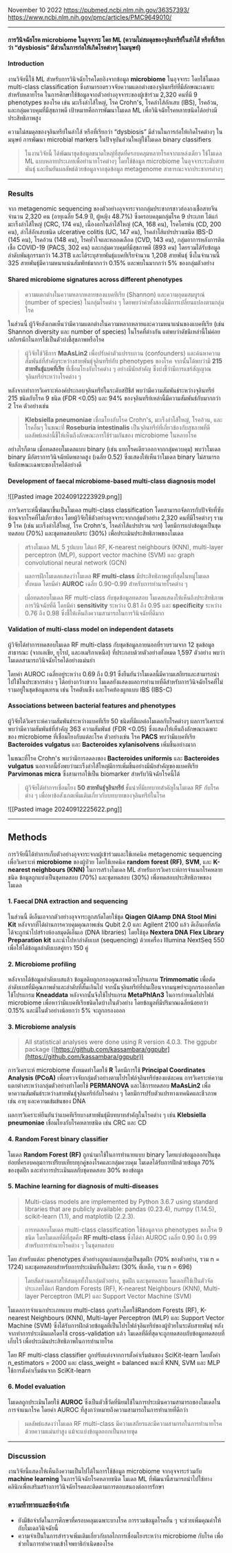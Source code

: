 November 10 2022
https://pubmed.ncbi.nlm.nih.gov/36357393/
https://www.ncbi.nlm.nih.gov/pmc/articles/PMC9649010/

---
#### การวินิจฉัยโรค microbiome ในอุจจาระ โดย ML (ความไม่สมดุลของจุลินทรีย์ในลำไส้ หรือที่เรียกว่า “dysbiosis” มีส่วนในการก่อให้เกิดโรคต่างๆ ในมนุษย์)

#### Introduction

งานวิจัยนี้ใช้ ML สำหรับการวินิจฉัยโรคโดยอิงจากข้อมูล **microbiome** ในอุจจาระ โดยใช้โมเดล multi-class classification ซึ่งสามารถตรวจจับความแตกต่างของจุลินทรีย์ที่มีลักษณะเฉพาะสำหรับหลายโรค ในการศึกษาใช้ข้อมูลจากตัวอย่างอุจจาระของผู้เข้าร่วม 2,320 คนที่มี 9 phenotypes ของโรค เช่น มะเร็งลำไส้ใหญ่, โรค Crohn's, โรคลำไส้อักเสบ (IBS), โรคอ้วน, และกลุ่มควบคุมที่มีสุขภาพดี เป้าหมายคือการพัฒนาโมเดล ML เพื่อวินิจฉัยโรคหลายชนิดได้อย่างมีประสิทธิภาพสูง

ความไม่สมดุลของจุลินทรีย์ในลำไส้ หรือที่เรียกว่า “dysbiosis” มีส่วนในการก่อให้เกิดโรคต่างๆ ในมนุษย์ การพัฒนา microbial markers ในปัจจุบันส่วนใหญ่ใช้โมเดล binary classifiers

> ในงานวิจัยนี้ ได้พัฒนาชุดข้อมูลขนาดใหญ่ที่สุดที่ครอบคลุมหลายโรคจากแหล่งเดียว ใช้โมเดล ML แบบหลายประเภทเพื่อทำนายโรคต่างๆ โดยใช้ข้อมูล microbiome ในอุจจาระระดับสายพันธุ์ และยืนยันผลลัพธ์ด้วยข้อมูลจากชุดข้อมูล metagenome สาธารณะจากประชากรต่างๆ

---
### Results

จาก metagenomic sequencing ของตัวอย่างอุจจาระจากกลุ่มประชากรชาวฮ่องกงเชื้อสายจีนจำนวน 2,320 คน (อายุเฉลี่ย 54.9 ปี, ผู้หญิง 48.7%) ซึ่งครอบคลุมกลุ่มโรค 9 ประเภท ได้แก่ มะเร็งลำไส้ใหญ่ (CRC, 174 คน), เนื้องอกในลำไส้ใหญ่ (CA, 168 คน), โรคโครห์น (CD, 200 คน), ลำไส้อักเสบชนิด ulcerative colitis (UC, 147 คน), โรคลำไส้แปรปรวนชนิด IBS-D (145 คน), โรคอ้วน (148 คน), โรคหัวใจและหลอดเลือด (CVD, 143 คน), กลุ่มอาการหลังการติดเชื้อ COVID-19 (PACS, 302 คน) และกลุ่มควบคุมที่มีสุขภาพดี (893 คน) โดยรวมได้รับข้อมูลลำดับพันธุกรรมกว่า 14.3TB และได้ระบุสายพันธุ์แบคทีเรียจำนวน 1,208 สายพันธุ์ ซึ่งในจำนวนนี้ 325 สายพันธุ์มีความหนาแน่นสัมพัทธ์มากกว่า 0.15% และพบในมากกว่า 5% ของกลุ่มตัวอย่าง
#### Shared microbiome signatures across different phenotypes

> ความแตกต่างในความหลากหลายของแบคทีเรีย (Shannon) และความอุดมสมบูรณ์ (number of species) ในกลุ่มโรคต่าง ๆ โดยพบว่าค่าทั้งสองนี้มีการเปลี่ยนแปลงตามกลุ่มโรค 

ในส่วนนี้ ผู้วิจัยสังเกตเห็นว่ามีความแตกต่างในความหลากหลายและความหนาแน่นของแบคทีเรีย (เช่น Shannon diversity และ number of species) ในโรคที่ต่างกัน แต่พบว่าดัชนีเหล่านี้ไม่ค่อยเสถียรนักในการใช้เป็นตัวบ่งชี้สุขภาพหรือโรค 

>ผู้วิจัยใช้วิธีการ **MaAsLin2** เพื่อปรับค่าตัวแปรรบกวน (confounders) และค้นหาความสัมพันธ์ที่สำคัญระหว่างสายพันธุ์จุลินทรีย์กับ phenotypes ของโรค จากนั้นได้พบว่ามี **215 สายพันธุ์แบคทีเรีย** ที่เชื่อมโยงกับโรคต่าง ๆ อย่างมีนัยสำคัญ ซึ่งบ่งชี้ว่ามีการแชร์สัญญาณจุลินทรีย์ระหว่างโรคต่าง ๆ

หลังจากทำการวิเคราะห์องค์ประกอบจุลินทรีย์ในระดับสปีชีส์ พบว่ามีความสัมพันธ์ระหว่างจุลินทรีย์ 215 ชนิดกับโรค 9 ชนิด (FDR <0.05) และ 94% ของจุลินทรีย์เหล่านี้มีความสัมพันธ์กับมากกว่า 2 โรค ตัวอย่างเช่น 

> **Klebsiella pneumoniae** เชื่อมโยงกับโรค Crohn's, มะเร็งลำไส้ใหญ่, โรคอ้วน, และโรคอื่นๆ ในขณะที่ **Roseburia intestinalis** เป็นจุลินทรีย์ที่เกี่ยวข้องกับสุขภาพที่ดี ผลลัพธ์เหล่านี้ชี้ให้เห็นถึงลักษณะการใช้ร่วมกันของ microbiome ในหลายโรค 

อย่างไรก็ตาม เมื่อทดสอบโมเดลแบบ binary (เช่น แยกโรคเดียวออกจากกลุ่มควบคุม) พบว่าโมเดล binary มีอัตราการวินิจฉัยผิดพลาดสูง (เฉลี่ย 0.52) ซึ่งแสดงให้เห็นว่าโมเดล binary ไม่สามารถจับลักษณะเฉพาะของโรคได้อย่างดี

#### Development of faecal microbiome-based multi-class diagnosis model

![[Pasted image 20240912223929.png]]

การวิเคราะห์นี้พัฒนาขึ้นเป็นโมเดล multi-class classification โดยสามารถจัดการกับปัจจัยที่ซับซ้อนจากโรคที่ไม่เกี่ยวข้อง โดยผู้วิจัยใช้ตัวอย่างอุจจาระจากกลุ่มตัวอย่าง 2,320 คนที่มีโรคต่างๆ รวม 9 โรค (เช่น มะเร็งลำไส้ใหญ่, โรค Crohn's, โรคลำไส้แปรปรวน ฯลฯ) โดยมีการแบ่งข้อมูลเป็นชุดทดสอบ (70%) และชุดทดสอบอิสระ (30%) เพื่อประเมินประสิทธิภาพของโมเดล

> สร้างโมเดล ML 5 รูปแบบ ได้แก่ RF, K-nearest neighbours (KNN), multi-layer perceptron (MLP), support vector machine (SVM) และ graph convolutional neural network (GCN)

> ผลการฝึกโมเดลแสดงว่าโมเดล **RF multi-class** มีประสิทธิภาพสูงที่สุดในหมู่โมเดลทั้งหมด โดยมีค่า **AUROC** เฉลี่ย 0.90-0.99 สำหรับการทำนายโรคต่าง ๆ

> เมื่อทดสอบโมเดล RF multi-class กับชุดข้อมูลทดสอบ โมเดลแสดงให้เห็นถึงประสิทธิภาพการวินิจฉัยที่ดี โดยมีค่า **sensitivity** ระหว่าง 0.81 ถึง 0.95 และ **specificity** ระหว่าง 0.76 ถึง 0.98 ซึ่งชี้ให้เห็นถึงความสามารถในการวินิจฉัยที่ดีมาก

#### Validation of multi-class model on independent datasets

ผู้วิจัยได้ทำการทดสอบโมเดล RF multi-class กับชุดข้อมูลภายนอกที่รวบรวมจาก 12 ชุดข้อมูลสาธารณะ (จากเอเชีย, ยุโรป, และอเมริกาเหนือ) ที่ประกอบด้วยตัวอย่างทั้งหมด 1,597 ตัวอย่าง พบว่าโมเดลสามารถวินิจฉัยโรคได้อย่างแม่นยำ 

โดยค่า AUROC เฉลี่ยอยู่ระหว่าง 0.69 ถึง 0.91 ซึ่งยืนยันว่าโมเดลนี้มีความเสถียรและสามารถนำไปใช้ในประชากรต่าง ๆ ได้อย่างกว้างขวาง โมเดลยังแสดงผลการทำนายที่ดีสำหรับการวินิจฉัยโรคที่ไม่รวมอยู่ในชุดข้อมูลเทรน เช่น โรคตับแข็ง และโรคท้องผูกแบบ IBS (IBS-C)

#### Associations between bacterial features and phenotypes

ผู้วิจัยได้วิเคราะห์ความสัมพันธ์ระหว่างแบคทีเรีย 50 ชนิดที่มีผลต่อโมเดลกับโรคต่างๆ ผลการวิเคราะห์พบว่ามีความสัมพันธ์ที่สำคัญ 363 ความสัมพันธ์ (FDR <0.05) ซึ่งแสดงให้เห็นถึงลักษณะเฉพาะของ microbiome ที่เชื่อมโยงกับแต่ละโรค ตัวอย่างเช่น โรค **PACS** พบว่ามีแบคทีเรีย **Bacteroides vulgatus** และ **Bacteroides xylanisolvens** เพิ่มขึ้นอย่างมาก 

ในขณะที่โรค Crohn's พบว่ามีการลดลงของ **Bacteroides uniformis** และ **Bacteroides vulgatus** นอกจากนี้ยังพบว่ามะเร็งลำไส้ใหญ่มีการเพิ่มขึ้นอย่างมีนัยสำคัญของแบคทีเรีย **Parvimonas micra** ซึ่งสามารถใช้เป็น biomarker สำหรับวินิจฉัยโรคนี้ได้

> ผู้วิจัยได้ทำการเชื่อมโยง **50 สายพันธุ์จุลินทรีย์** ชั้นนำที่มีบทบาทสำคัญในโมเดล RF กับโรคต่าง ๆ เพื่อหาข้อสังเกตเพิ่มเติมเกี่ยวกับบทบาทของจุลินทรีย์ในโรค

![[Pasted image 20240912225622.png]]

---
## Methods

การวิจัยนี้ได้ทำการเก็บตัวอย่างอุจจาระจากผู้เข้าร่วมและใช้เทคนิค metagenomic sequencing เพื่อวิเคราะห์ **microbiome** ของผู้ป่วย โดยใช้เทคนิค **random forest (RF)**, **SVM**, และ **K-nearest neighbours (KNN)** ในการสร้างโมเดล ML สำหรับการวิเคราะห์การจำแนกโรคหลายชนิด ข้อมูลถูกแบ่งเป็นชุดทดสอบ (70%) และชุดทดสอบ (30%) เพื่อทดสอบประสิทธิภาพของโมเดล

#### 1.  **Faecal DNA extraction and sequencing**

ในส่วนนี้ ดีเอ็นเอจากตัวอย่างอุจจาระถูกสกัดโดยใช้ชุด **Qiagen QIAamp DNA Stool Mini Kit** หลังจากที่ได้ผ่านการควบคุมคุณภาพเช่น Qubit 2.0 และ Agilent 2100 แล้ว ดีเอ็นเอที่สกัดได้จะถูกนำไปสร้างห้องสมุดดีเอ็นเอ (DNA libraries) โดยใช้ชุด **Nextera DNA Flex Library Preparation kit** และนำไปหาลำดับเบส (sequencing) ด้วยเครื่อง Illumina NextSeq 550 เพื่อให้ได้ข้อมูลลำดับเบสคู่ยาว 150 คู่

#### 2. **Microbiome profiling**

หลังจากได้ข้อมูลลำดับเบสแล้ว ข้อมูลดิบถูกกรองคุณภาพด้วยโปรแกรม **Trimmomatic** เพื่อตัดลำดับเบสที่มีคุณภาพต่ำและลำดับที่สั้นเกินไป จากนั้นจุลินทรีย์ที่ปนเปื้อนจากมนุษย์จะถูกกรองออกโดยใช้โปรแกรม **Kneaddata** หลังจากนั้นจึงใช้โปรแกรม **MetaPhlAn3** ในการกำหนดโปรไฟล์ microbiome เพื่อหาว่ามีแบคทีเรียชนิดใดบ้างในตัวอย่าง โดยข้อมูลที่มีปริมาณเฉลี่ยน้อยกว่า 0.15% และมีในตัวอย่างน้อยกว่า 5% จะถูกกรองออก

#### 3. **Microbiome analysis**

> All statistical analyses were done using R version 4.0.3. The ggpubr package ([https://github.com/kassambara/ggpubr](https://github.com/kassambara/ggpubr))

การวิเคราะห์ microbiome ทั้งหมดทำโดยใช้ **R** โดยมีการใช้ **Principal Coordinates Analysis (PCoA)** เพื่อตรวจจับกลุ่มตัวอย่างตามโปรไฟล์จุลินทรีย์ของแต่ละคน การวิเคราะห์ความแตกต่างระหว่างกลุ่มตัวอย่างทำโดยใช้ **PERMANOVA** และใช้การทดสอบ **MaAsLin2** เพื่อหาความสัมพันธ์ระหว่างสายพันธุ์จุลินทรีย์กับโรคต่าง ๆ โดยมีการปรับตัวแปรทางเทคนิคและชีวภาพ เช่น อายุ และความเข้มข้นของ DNA

ผลการวิเคราะห์ยืนยันว่าแบคทีเรียบางสายพันธุ์มีบทบาทสำคัญในโรคต่าง ๆ เช่น **Klebsiella pneumoniae** เชื่อมโยงกับโรคหลายชนิด เช่น CRC และ CD
#### 4. **Random Forest binary classifier**

โมเดล **Random Forest (RF)** ถูกนำมาใช้ในการทำนายแบบ binary โดยแบ่งข้อมูลออกเป็นชุดย่อยที่ครอบคลุมการเปรียบเทียบทุกคู่ของโรคและกลุ่มควบคุม โมเดลได้รับการฝึกด้วยข้อมูล 70% ของชุดฝึก และทำการประเมินผลกับชุดทดสอบ 30% ของข้อมูล
#### 5. **Machine learning for diagnosis of multi-diseases**

> Multi-class models are implemented by Python 3.6.7 using standard libraries that are publicly available: pandas (0.23.4), numpy (1.14.5), scikit-learn (1.1), and matplotlib (2.2.3).

> การทดสอบโมเดล multi-class classification ใช้ข้อมูลจาก phenotypes ของโรค 9 ชนิด โดยโมเดลที่ดีที่สุดคือ **RF multi-class** ซึ่งได้ค่า AUROC เฉลี่ย 0.90 ถึง 0.99 สำหรับการทำนายโรคต่าง ๆ ในชุดทดสอบ

โดย สำหรับแต่ละ phenotypes ตัวอย่างถูกแบ่งแบบสุ่มเป็นชุดฝึก (70% ของตัวอย่าง, รวม n = 1724) และชุดทดสอบสำหรับการประเมินที่เป็นอิสระ (30% ที่เหลือ, รวม n = 696)

>โดยสัดส่วนคลาสให้สมดุลทั้งในกลุ่มตัวอย่าง, ชุดฝึก และชุดทดสอบ โมเดลที่ใช้เป็นตัวจัดประเภทได้แก่ Random Forests (RF), K-nearest Neighbours (KNN), Multi-layer Perceptron (MLP) และ Support Vector Machine (SVM) 

โมเดลการจำแนกประเภทแบบ multi-class ถูกสร้างโดยใช้Random Forests (RF), K-nearest Neighbours (KNN), Multi-layer Perceptron (MLP) และ Support Vector Machine (SVM)  ซึ่งได้รับการฝึกด้วยข้อมูลที่เป็นโปรไฟล์จุลินทรีย์ของผู้ป่วยในระดับสายพันธุ์ หลังจากทำการประเมินผลโดยใช้ cross-validation แล้ว โมเดลที่ดีที่สุดจะถูกทดสอบกับข้อมูลทดสอบที่เก็บไว้ เพื่อประเมินประสิทธิภาพในการทำนายโรค

 โดย RF multi-class classifier ถูกปรับแต่งจากการตั้งค่าเริ่มต้นของ SciKit-learn โดยตั้งค่า n_estimators = 2000 และ class_weight = balanced ขณะที่ KNN, SVM และ MLP ใช้การตั้งค่าเริ่มต้นจาก SciKit-learn 
 
#### 6. **Model evaluation**

โมเดลถูกประเมินโดยใช้ **AUROC** ซึ่งเป็นตัวชี้วัดที่นิยมใช้ในการประเมินความสามารถของโมเดลในการจำแนกโรค โดยค่า AUROC ที่สูงกว่าหมายถึงความสามารถในการทำนายที่ดีกว่า

> ผลลัพธ์แสดงว่าโมเดล RF multi-class มีความเสถียรและมีความสามารถในการทำนายโรคด้วยความแม่นยำสูง แม้จะแบ่งข้อมูลออกเป็นหลายชุด

---
### Discussion

งานวิจัยนี้แสดงให้เห็นถึงความเป็นไปได้ในการใช้ข้อมูล microbiome จากอุจจาระร่วมกับ **machine learning** ในการวินิจฉัยโรคหลายชนิด โมเดล ML ที่พัฒนานี้สามารถนำไปใช้ทางคลินิกเพื่อเสริมสร้างการวินิจฉัยโรคและติดตามการตอบสนองต่อการรักษา

### ความท้าทายและข้อจำกัด

- ยังมีข้อจำกัดในการศึกษาที่ครอบคลุมเฉพาะบางโรค การรวมข้อมูลโรคอื่น ๆ จะช่วยเพิ่มคุณค่าให้กับโมเดลวินิจฉัยนี้
- ความจำเป็นในการสำรวจเพิ่มเติมเกี่ยวกับกลไกการเชื่อมโยงระหว่าง microbiome กับโรค เพื่อช่วยในการทำความเข้าใจพยาธิกำเนิดของโรค